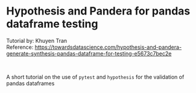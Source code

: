 # Hypothesis and Pandera for pandas dataframe testing 

Tutorial by: Khuyen Tran <br/>
Reference: https://towardsdatascience.com/hypothesis-and-pandera-generate-synthesis-pandas-dataframe-for-testing-e5673c7bec2e

<br/>

A short tutorial on the use of ```pytest``` and ```hypothesis``` for the validation of pandas dataframes
